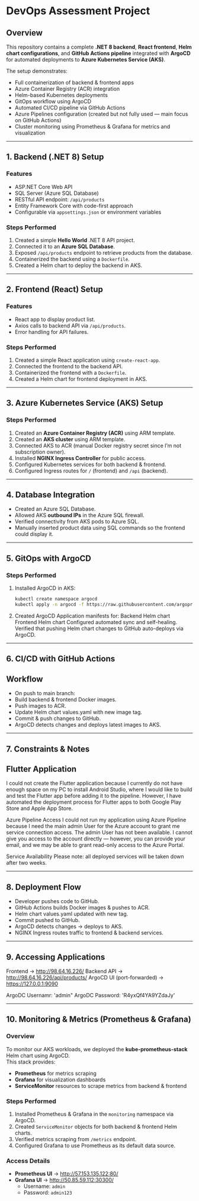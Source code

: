 # DevOps Assessment Project

## Overview
This repository contains a complete **.NET 8 backend**, **React frontend**, **Helm chart configurations**, and **GitHub Actions pipeline** integrated with **ArgoCD** for automated deployments to **Azure Kubernetes Service (AKS)**.

The setup demonstrates:
- Full containerization of backend & frontend apps
- Azure Container Registry (ACR) integration
- Helm-based Kubernetes deployments
- GitOps workflow using ArgoCD
- Automated CI/CD pipeline via GitHub Actions
- Azure Pipelines configuration (created but not fully used — main focus on GitHub Actions)  
- Cluster monitoring using Prometheus & Grafana for metrics and visualization

---

## 1. Backend (.NET 8) Setup

### Features
- ASP.NET Core Web API
- SQL Server (Azure SQL Database)
- RESTful API endpoint: `/api/products`
- Entity Framework Core with code-first approach
- Configurable via `appsettings.json` or environment variables

### Steps Performed
1. Created a simple **Hello World** .NET 8 API project.
2. Connected it to an **Azure SQL Database**.
3. Exposed `/api/products` endpoint to retrieve products from the database.
4. Containerized the backend using a `Dockerfile`.
5. Created a Helm chart to deploy the backend in AKS.

---

## 2. Frontend (React) Setup

### Features
- React app to display product list.
- Axios calls to backend API via `/api/products`.
- Error handling for API failures.

### Steps Performed
1. Created a simple React application using `create-react-app`.
2. Connected the frontend to the backend API.
3. Containerized the frontend with a `Dockerfile`.
4. Created a Helm chart for frontend deployment in AKS.

---

## 3. Azure Kubernetes Service (AKS) Setup

### Steps Performed
1. Created an **Azure Container Registry (ACR)** using ARM template.
2. Created an **AKS cluster** using ARM template.
3. Connected AKS to ACR (manual Docker registry secret since I’m not subscription owner).
4. Installed **NGINX Ingress Controller** for public access.
5. Configured Kubernetes services for both backend & frontend.
6. Configured Ingress routes for `/` (frontend) and `/api` (backend).

---

## 4. Database Integration

- Created an Azure SQL Database.
- Allowed AKS **outbound IPs** in the Azure SQL firewall.
- Verified connectivity from AKS pods to Azure SQL.
- Manually inserted product data using SQL commands so the frontend could display it.

---

## 5. GitOps with ArgoCD

### Steps Performed
1. Installed ArgoCD in AKS:
   ```bash
   kubectl create namespace argocd
   kubectl apply -n argocd -f https://raw.githubusercontent.com/argoproj/argo-cd/stable/manifests/install.yaml

2. Created ArgoCD Application manifests for:
   Backend Helm chart
   Frontend Helm chart
   Configured automated sync and self-healing.
   Verified that pushing Helm chart changes to GitHub auto-deploys via ArgoCD.


---

## 6. CI/CD with GitHub Actions

## Workflow
- On push to main branch:
- Build backend & frontend Docker images.
- Push images to ACR.
- Update Helm chart values.yaml with new image tag.
- Commit & push changes to GitHub.
- ArgoCD detects changes and deploys latest images to AKS.

---

## 7. Constraints & Notes

## Flutter Application
I could not create the Flutter application because I currently do not have enough space on my PC to install Android Studio, where I would like to build and test the Flutter app before adding it to the pipeline.
However, I have automated the deployment process for Flutter apps to both Google Play Store and Apple App Store.

Azure Pipeline Access
I could not run my application using Azure Pipeline because I need the main admin User for the Azure account to grant me service connection access.
The admin User has not been available.
I cannot give you access to the account directly — however, you can provide your email, and we may be able to grant read-only access to the Azure Portal.

Service Availability
Please note: all deployed services will be taken down after two weeks.

---

## 8. Deployment Flow

- Developer pushes code to GitHub.
- GitHub Actions builds Docker images & pushes to ACR.
- Helm chart values.yaml updated with new tag.
- Commit pushed to GitHub.
- ArgoCD detects changes → deploys to AKS.
- NGINX Ingress routes traffic to frontend & backend services.

---

## 9. Accessing Applications

Frontend → http://98.64.16.226/
Backend API → http://98.64.16.226/api/products/
ArgoCD UI (port-forwarded) → https://127.0.0.1:9090

ArgoDC Usernamr: 'admin"
ArgoDC Password: 'R4yxQf4YA9YZdaJy'


---

## 10. Monitoring & Metrics (Prometheus & Grafana)

### Overview
To monitor our AKS workloads, we deployed the **kube-prometheus-stack** Helm chart using ArgoCD.  
This stack provides:
- **Prometheus** for metrics scraping  
- **Grafana** for visualization dashboards  
- **ServiceMonitor** resources to scrape metrics from backend & frontend  

### Steps Performed
1. Installed Prometheus & Grafana in the `monitoring` namespace via ArgoCD.  
2. Created `ServiceMonitor` objects for both backend & frontend Helm charts.  
3. Verified metrics scraping from `/metrics` endpoint.  
4. Configured Grafana to use Prometheus as its default data source.  

### Access Details
- **Prometheus UI** → http://57.153.135.122:80/  
- **Grafana UI** → http://50.85.59.112:30300/  
  - Username: `admin`  
  - Password: `admin123`













